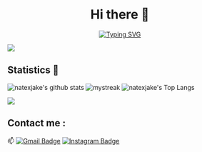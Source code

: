 <h1 align="center"> Hi there 👋 </h1>

<p align="center">
<a href="https://git.io/typing-svg"><img src="https://readme-typing-svg.herokuapp.com?font=Poppins&size=30&pause=1000&color=0096FF&center=true&vCenter=true&width=600&height=100&lines=Machine+Learning;Deep+Learning;Artificial+Intelligence" alt="Typing SVG" /></a>
</p>

<a href="https://www.youtube.com/watch?v=dQw4w9WgXcQ"><img src="https://user-images.githubusercontent.com/73097560/115834477-dbab4500-a447-11eb-908a-139a6edaec5c.gif"></a>

## Statistics 🚀
![natexjake's github stats](https://github-readme-stats.vercel.app/api?username=natexjake&show_icons=true&theme=tokyonight)
<img src="https://github-readme-streak-stats.herokuapp.com/?user=natexjake&theme=tokyonight" alt="mystreak"/>
![natexjake's Top Langs](https://github-readme-stats.vercel.app/api/top-langs/?username=natexjake&theme=tokyonight&layout=compact)

<a href="https://www.youtube.com/watch?v=dQw4w9WgXcQ"><img src="https://user-images.githubusercontent.com/73097560/115834477-dbab4500-a447-11eb-908a-139a6edaec5c.gif"></a>

## Contact me : 
📫 [![Gmail Badge](https://img.shields.io/badge/-snathanandrew@gmail.com-blue?style=flat-roundedrectangle&logo=Gmail&logoColor=white&link=mailto:snathanandrew@gmail.com)](snathanandrew@gmail.com)
[![Instagram Badge](https://img.shields.io/badge/-nathansuarezz-E4405F?style=flat-roundedrectangle&logo=instagram&logoColor=white&link=https://www.instagram.com/nathansuarezz/)](https://www.instagram.com/anathansuarezz/)




<!--
**natexjake/natexjake** is a ✨ _special_ ✨ repository because its `README.md` (this file) appears on your GitHub profile.

Here are some ideas to get you started:

- 🔭 I’m currently working on ...
- 🌱 I’m currently learning ...
- 👯 I’m looking to collaborate on ...
- 🤔 I’m looking for help with ...
- 💬 Ask me about ...
- 📫 How to reach me: ...
- 😄 Pronouns: ...
- ⚡ Fun fact: ...
-->
